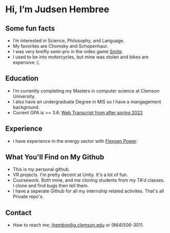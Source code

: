 # Hi, I’m Judsen Hembree
## Some fun facts
- I’m interested in Science, Philosophy, and Language.
- My favorites are Chomsky and Schopenhaur.
- I was very breifly semi-pro in the video game [Smite](https://www.smitegame.com/).
- I used to be into motorcycles, but mine was stolen and bikes are expensive :(. 
## Education
- I’m currently completing my Masters in computer science at Clemson University.
- I also have an undergraduate Degree in MIS so I have a mangagement background. 
- Current GPA is >= 3.6. [Web Transcript from after spring 2022](https://drive.google.com/file/d/1KHTMyvGdr2Ixft96clxh-Jo4aytga4FK/view?usp=sharing)
## Experience
- I have experience in the energy sector with [Flexgen Power](https://flexgen.com). 
## What You'll Find on My Github
- This is my personal github. 
- VR projects. I'm pretty decent at Unity. It's a lot of fun.
- Coursework. Both mine, and me cloning students from my TA'd classes. I clone and find bugs then tell them.  
- I have a seperate Github for all my internship related activites. That's all Private repo's. 
## Contact
- How to reach me; jhembre@g.clemson.edu or (864)506-3011.
